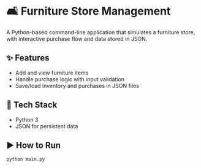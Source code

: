 # 🛋️ Furniture Store Management

A Python-based command-line application that simulates a furniture store, with interactive purchase flow and data stored in JSON.

## ✨ Features
- Add and view furniture items
- Handle purchase logic with input validation
- Save/load inventory and purchases in JSON files

## 💪 Tech Stack
- Python 3
- JSON for persistent data

## ▶️ How to Run
```bash
python main.py

